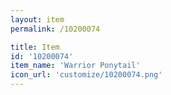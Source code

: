 ```yaml
---
layout: item
permalink: /10200074

title: Item
id: '10200074'
item_name: 'Warrior Ponytail'
icon_url: 'customize/10200074.png'
---
```

